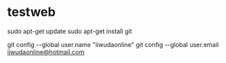 # testweb


sudo apt-get update
sudo apt-get install git


git config --global user.name "iiwudaonline"
git config --global user.email iiwudaonline@hotmail.com
